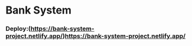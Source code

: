 # Bank System

### Deploy:(https://bank-system-project.netlify.app/)https://bank-system-project.netlify.app/
